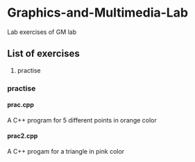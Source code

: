 # Graphics-and-Multimedia-Lab
Lab exercises of GM lab
## List of exercises
1. practise
### practise
#### prac.cpp
A C++ program for 5 different points in orange color
#### prac2.cpp
A C++ progam for a triangle in pink color
